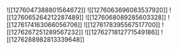 ![[1276047388801564672]]
![[1276063696083537920]]
![[1276065264212287489]]
![[1276068089285603328]]
![[1276174163066056706]]
![[1276178395567517700]]
![[1276267251289567232]]
![[1276271812771549186]]
![[1276288982813339648]]
